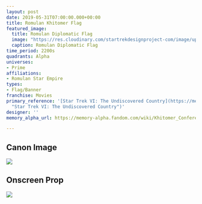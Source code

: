 ```yaml
---
layout: post
date: 2019-05-31T07:00:00.000+00:00
title: Romulan Khitomer Flag
featured_image:
  title: Romulan Diplomatic Flag
  image: "https://res.cloudinary.com/startrekdesignproject-com/image/upload/v1559335560/RomulanDiplomaticFlag.png"
  caption: Romulan Diplomatic Flag
time_period: 2200s
quadrants: Alpha
universes:
- Prime
affiliations:
- Romulan Star Empire
types:
- Flag/Banner
franchise: Movies
primary_reference: '[Star Trek VI: The Undiscovered Country](https://memory-alpha.fandom.com/wiki/Star_Trek_VI:_The_Undiscovered_Country
  "Star Trek VI: The Undiscovered Country")'
designer: ''
memory_alpha_url: https://memory-alpha.fandom.com/wiki/Khitomer_Conference

---
```

## Canon Image

![](https://res.cloudinary.com/startrekdesignproject-com/image/upload/v1559246843/Fed-KlingonDiplomaticFlags1.jpg)

## Onscreen Prop

![](https://res.cloudinary.com/startrekdesignproject-com/image/upload/v1559335560/RomulanDiplomaticFlag_Prop.jpg)